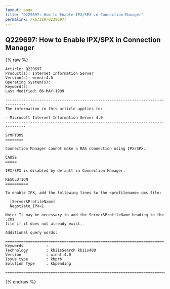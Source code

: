 ```yaml
---
layout: page
title: "Q229697: How to Enable IPX/SPX in Connection Manager"
permalink: /kb/229/Q229697/
---
```


## Q229697: How to Enable IPX/SPX in Connection Manager

{% raw %}

	Article: Q229697
	Product(s): Internet Information Server
	Version(s): winnt:4.0
	Operating System(s): 
	Keyword(s): 
	Last Modified: 06-MAY-1999
	
	-------------------------------------------------------------------------------
	The information in this article applies to:
	
	- Microsoft Internet Information Server 4.0 
	-------------------------------------------------------------------------------
	
	SYMPTOMS
	========
	
	Connection Manager cannot make a RAS connection using IPX/SPX.
	
	CAUSE
	=====
	
	IPX/SPX is disabled by default in Connection Manager.
	
	RESOLUTION
	==========
	
	To enable IPX, add the following lines to the <profilename>.cms file:
	
	  [Server&ProfileName]
	  Negotiate_IPX=1
	
	Note: It may be necessary to add the Server&ProfileName heading to the .cms
	file if it does not already exist.
	
	Additional query words:
	
	======================================================================
	Keywords          :  
	Technology        : kbiisSearch kbiis400
	Version           : winnt:4.0
	Issue type        : kbprb
	Solution Type     : kbpending
	
	=============================================================================
	

{% endraw %}
